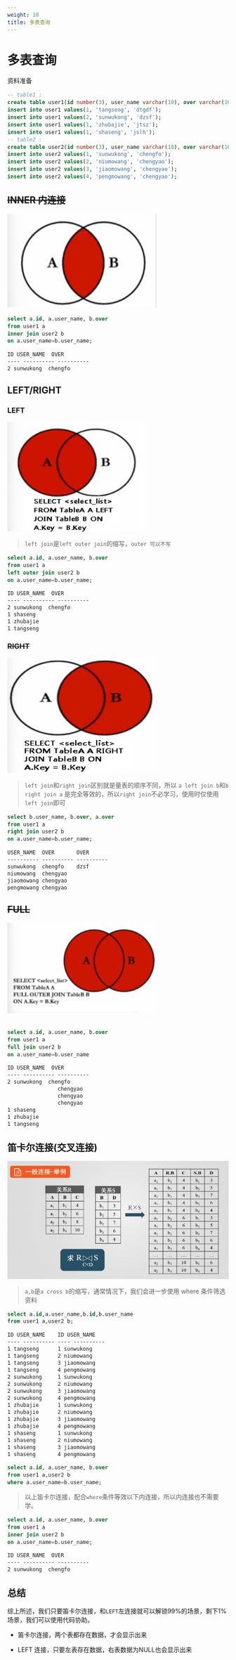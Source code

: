 ```yaml
---
weight: 10
title: 多表查询
---
```


# 多表查询

资料准备

```sql
-- table1 :
create table user1(id number(3), user_name varchar(10), over varchar(10));
insert into user1 values(1, 'tangseng', 'dtgdf');
insert into user1 values(2, 'sunwukong', 'dzsf');
insert into user1 values(1, 'zhubajie', 'jtsz');
insert into user1 values(1, 'shaseng', 'jslh');
-- table2 :
create table user2(id number(3), user_name varchar(10), over varchar(10));
insert into user2 values(1, 'sunwukong', 'chengfo');
insert into user2 values(2, 'niumowang', 'chengyao');
insert into user2 values(3, 'jiaomowang', 'chengyao');
insert into user2 values(4, 'pengmowang', 'chengyao');
```

## ~~INNER 内连接~~

![内连接](images/image.png)

```sql
select a.id, a.user_name, b.over
from user1 a
inner join user2 b
on a.user_name=b.user_name;
```

    ID USER_NAME  OVER
    ---- ---------- ----------
    2 sunwukong  chengfo

## LEFT/RIGHT

### LEFT

![LEFT](images/image-2.png)

> `left join`是`left outer join`的缩写，`outer 可以不写`

```sql
select a.id, a.user_name, b.over
from user1 a
left outer join user2 b
on a.user_name=b.user_name;
```

    ID USER_NAME  OVER
    ---- ---------- ----------
    2 sunwukong  chengfo
    1 shaseng
    1 zhubajie
    1 tangseng

### ~~RIGHT~~

![right](images/image-3.png)

> `left join`和`right join`区别就是量表的顺序不同，所以 `a left join b`和`b right join a` 是完全等效的，所以`right join`不必学习，使用时仅使用`left join`即可

```sql
select b.user_name, b.over, a.over
from user1 a
right join user2 b
on a.user_name=b.user_name;
```

    USER_NAME  OVER       OVER
    ---------- ---------- ----------
    sunwukong  chengfo    dzsf
    niumowang  chengyao
    jiaomowang chengyao
    pengmowang chengyao

## ~~FULL~~

![FULL](images/image-1.png)

```sql

select a.id, a.user_name, b.over
from user1 a
full join user2 b
on a.user_name=b.user_name
```

    ID USER_NAME  OVER
    ---- ---------- ----------
    2 sunwukong  chengfo
                    chengyao
                    chengyao
                    chengyao
    1 shaseng
    1 zhubajie
    1 tangseng

## 笛卡尔连接(交叉连接)

![笛卡尔连接](images/image-4.png)

> `a,b`是`a cross b`的缩写，通常情况下，我们会进一步使用 where 条件筛选资料

```sql
select a.id,a.user_name,b.id,b.user_name
from user1 a,user2 b;
```

    ID USER_NAME    ID USER_NAME
    ---- ---------- ---- ----------
    1 tangseng      1 sunwukong
    1 tangseng      2 niumowang
    1 tangseng      3 jiaomowang
    1 tangseng      4 pengmowang
    2 sunwukong     1 sunwukong
    2 sunwukong     2 niumowang
    2 sunwukong     3 jiaomowang
    2 sunwukong     4 pengmowang
    1 zhubajie      1 sunwukong
    1 zhubajie      2 niumowang
    1 zhubajie      3 jiaomowang
    1 zhubajie      4 pengmowang
    1 shaseng       1 sunwukong
    1 shaseng       2 niumowang
    1 shaseng       3 jiaomowang
    1 shaseng       4 pengmowang

```sql
select a.id, a.user_name, b.over
from user1 a,user2 b
where a.user_name=b.user_name;
```

> 以上笛卡尔连接，配合`where`条件等效以下内连接，所以内连接也不需要学。

```sql
select a.id, a.user_name, b.over
from user1 a
inner join user2 b
on a.user_name=b.user_name;
```

    ID USER_NAME  OVER
    ---- ---------- ----------
    2 sunwukong  chengfo


## 总结

综上所述，我们只要笛卡尔连接，和`LEFT`左连接就可以解锁99%的场景，剩下1%场景，我们可以使用代码协助。

+ 笛卡尔连接，两个表都存在数据，才会显示出来

+ LEFT 连接，只要左表存在数据，右表数据为NULL也会显示出来